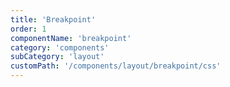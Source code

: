 ```yaml
---
title: 'Breakpoint'
order: 1
componentName: 'breakpoint'
category: 'components'
subCategory: 'layout'
customPath: '/components/layout/breakpoint/css'
---
```

